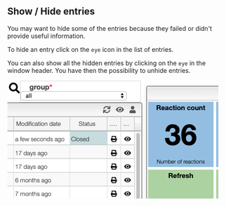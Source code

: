 ## Show / Hide entries

You may want to hide some of the entries because they failed or didn't provide useful information.

To hide an entry click on the `eye` icon in the list of entries.

You can also show all the hidden entries by clicking on the `eye` in the window header. You have then the possibility to unhide entries.

<img src="hidden.png">
